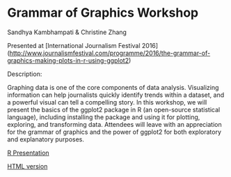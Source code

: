 # Grammar of Graphics Workshop

Sandhya Kambhampati & Christine Zhang

Presented at [International Journalism Festival 2016] (http://www.journalismfestival.com/programme/2016/the-grammar-of-graphics-making-plots-in-r-using-ggplot2)

Description: 

Graphing data is one of the core components of data analysis. Visualizing information can help journalists quickly identify trends within a dataset, and a powerful visual can tell a compelling story. In this workshop, we will present the basics of the ggplot2 package in R (an open-source statistical language), including installing the package and using it for plotting, exploring, and transforming data. Attendees will leave with an appreciation for the grammar of graphics and the power of ggplot2 for both exploratory and explanatory purposes.

[R Presentation](https://github.com/OpenNewsLabs/Grammar-of-Graphics-Workshop/blob/master/ggplot2_pres.Rpres)

[HTML version](https://github.com/OpenNewsLabs/Grammar-of-Graphics-Workshop/blob/master/ggplot2_pres.html)
